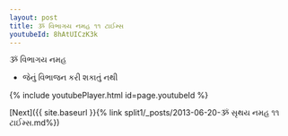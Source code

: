 ```yaml
---
layout: post
title: ૐ વિભાગય નમહ ૧૧ ટાઈમ્સ
youtubeId: 8hAtUICzK3k
---
```

 
 
 ૐ વિભાગય નમહ  
 
 -  જેનું વિભાજન કરી શકાતું નથી 
 
  
 
  
 
 
 
 
 
 


{% include youtubePlayer.html id=page.youtubeId %}
 
[Next]({{ site.baseurl }}{% link  split1/_posts/2013-06-20-ૐ સૃથય નમહ ૧૧ ટાઈમ્સ.md%})
 
